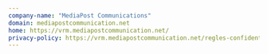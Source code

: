 ```yaml
---
company-name: "MediaPost Communications"
domain: mediapostcommunication.net
home: https://vrm.mediapostcommunication.net/
privacy-policy: https://vrm.mediapostcommunication.net/regles-confidentialite
---
```




